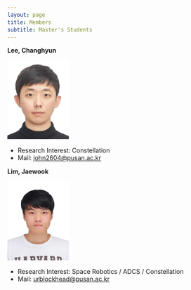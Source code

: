 ```yaml
---
layout: page
title: Members
subtitle: Master's Students
---
```


**Lee, Changhyun**

<img src="assets/img/이창현.jpg" alt='이창현' width="140" height="180">

- Research Interest: Constellation
- Mail: john2604@pusan.ac.kr

**Lim, Jaewook**

<img src="assets/img/임재욱.jpg" alt='임재욱' width="140" height="180">

- Research Interest: Space Robotics / ADCS / Constellation
- Mail: urblockhead@pusan.ac.kr
